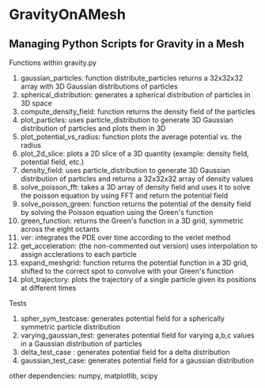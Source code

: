 # GravityOnAMesh

## Managing Python Scripts for Gravity in a Mesh 

Functions within gravity.py
1. gaussian_particles: function distribute_particles returns a 32x32x32 array with 3D Gaussian distributions of particles
2. spherical_distribution: generates a spherical distribution of particles in 3D space
3. compute_density_field: function returns the density field of the particles
4. plot_particles: uses particle_distribution to generate 3D Gaussian distribution of particles and plots them in 3D
5. plot_potential_vs_radius: function plots the average potential vs. the radius
6. plot_2d_slice: plots a 2D slice of a 3D quantity (example: density field, potential field, etc.)
7. density_field: uses particle_distribution to generate 3D Gaussian distribution of particles and returns a 32x32x32 array of density values 
8. solve_poisson_fft: takes a 3D array of density field and uses it to solve the poisson equation by using FFT and return the potential field
9. solve_poisson_green: function returns the potential of the density field by solving the Poisson equation using the Green's function
10. green_function: returns the Green's function in a 3D grid, symmetric across the eight octants
11. ver: integrates the PDE over time according to the verlet method
12. get_acceleration: (the non-commented out version) uses interpolation to assign acclerations to each particle
13. expand_meshgrid: function returns the potential function in a 3D grid, shifted to the correct spot to convolve with your Green's function
14. plot_trajectory: plots the trajectory of a single particle given its positions at different times

Tests
1. spher_sym_testcase: generates potential field for a spherically symmetric particle distribution 
2. varying_gaussian_test: generates potential field for varying a,b,c values in a Gaussian distribution of particles
3. delta_test_case : generates potential field for a delta distribution
4. gaussian_test_case: generates potential field for a gaussian distribution

other dependencies:
numpy, matplotlib, scipy
